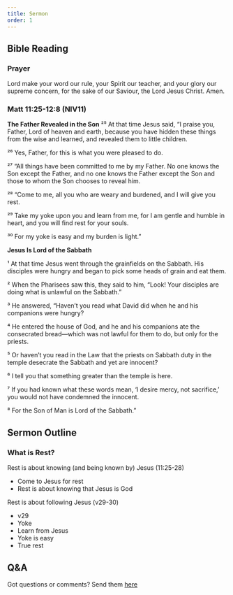 ```yaml
---
title: Sermon 
order: 1
---
```


## Bible Reading

### Prayer
Lord make your word our rule, your Spirit our teacher, and your glory our supreme concern, for the sake of our Saviour, the Lord Jesus Christ. Amen.

### Matt 11:25-12:8 (NIV11)
**The Father Revealed in the Son**
²⁵ At that time Jesus said, “I praise you, Father, Lord of heaven and earth, because you have hidden these things from the wise and learned, and revealed them to little children. 

²⁶ Yes, Father, for this is what you were pleased to do.

²⁷ “All things have been committed to me by my Father. No one knows the Son except the Father, and no one knows the Father except the Son and those to whom the Son chooses to reveal him.

²⁸ “Come to me, all you who are weary and burdened, and I will give you rest. 

²⁹ Take my yoke upon you and learn from me, for I am gentle and humble in heart, and you will find rest for your souls. 

³⁰ For my yoke is easy and my burden is light.”

**Jesus Is Lord of the Sabbath**

¹ At that time Jesus went through the grainfields on the Sabbath. His disciples were hungry and began to pick some heads of grain and eat them.

² When the Pharisees saw this, they said to him, “Look! Your disciples are doing what is unlawful on the Sabbath.”

³ He answered, “Haven’t you read what David did when he and his companions were hungry?

⁴ He entered the house of God, and he and his companions ate the consecrated bread—which was not lawful for them to do, but only for the priests. 

⁵ Or haven’t you read in the Law that the priests on Sabbath duty in the temple desecrate the Sabbath and yet are innocent?

⁶ I tell you that something greater than the temple is here. 

⁷ If you had known what these words mean, ‘I desire mercy, not sacrifice,’ you would not have condemned the innocent.

⁸ For the Son of Man is Lord of the Sabbath.”

## Sermon Outline
### What is Rest? 
Rest is about knowing (and being known by) Jesus (11:25-28)
- Come to Jesus for rest
- Rest is about knowing that Jesus is God

Rest is about following Jesus (v29-30)
- v29
- Yoke
- Learn from Jesus
- Yoke is easy 
- True rest



## Q&A
Got questions or comments? Send them [here](https://tinyurl.com/SGHACQuestionsAnswers)
